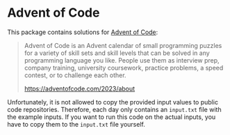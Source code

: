 # Advent of Code

This package contains solutions for [Advent of Code](https://adventofcode.com):

> Advent of Code is an Advent calendar of small programming puzzles for a variety of skill sets and skill levels that can be solved in any programming language you like. People use them as interview prep, company training, university coursework, practice problems, a speed contest, or to challenge each other.
>
> https://adventofcode.com/2023/about

Unfortunately, it is not allowed to copy the provided input values to public code repositories.
Therefore, each day only contains an `input.txt` file with the example inputs.
If you want to run this code on the actual inputs, you have to copy them to the `input.txt` file yourself.

